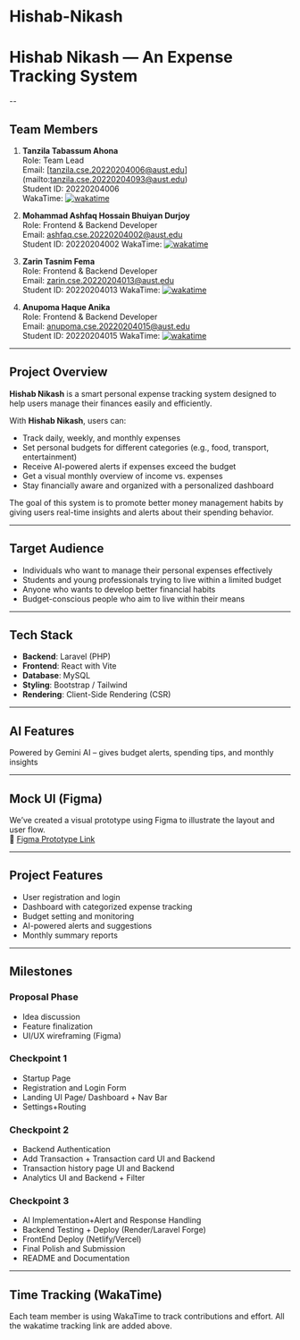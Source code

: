 # Hishab-Nikash

# Hishab Nikash — An Expense Tracking System

--

## Team Members

1. **Tanzila Tabassum Ahona**  
   Role: Team Lead  
   Email: [tanzila.cse.20220204006@aust.edu] (mailto:tanzila.cse.20220204093@aust.edu)  
   Student ID: 20220204006  
   WakaTime:
   [![wakatime](https://wakatime.com/badge/user/80bd1b86-97cf-40c3-81ac-f9096f06d784/project/c4699f85-33e5-4452-adea-680fb4abd502.svg)](https://wakatime.com/badge/user/80bd1b86-97cf-40c3-81ac-f9096f06d784/project/c4699f85-33e5-4452-adea-680fb4abd502)

2. **Mohammad Ashfaq Hossain Bhuiyan Durjoy**  
   Role: Frontend & Backend Developer  
   Email: [ashfaq.cse.20220204002@aust.edu](mailto:ashfaq.cse.20220204002@aust.edu)  
   Student ID: 20220204002 
   WakaTime: 
   [![wakatime](https://wakatime.com/badge/user/3c3a70e6-1115-4008-9fe1-9707b29ec6e9/project/26b504e9-3a92-4010-b3e3-1196f88e4ce3.svg)](https://wakatime.com/badge/user/3c3a70e6-1115-4008-9fe1-9707b29ec6e9/project/26b504e9-3a92-4010-b3e3-1196f88e4ce3)

3. **Zarin Tasnim Fema**  
   Role: Frontend & Backend Developer  
   Email: [zarin.cse.20220204013@aust.edu](mailto:zarin.cse.20220204013@aust.edu)  
   Student ID: 20220204013 
   WakaTime: 
   [![wakatime](https://wakatime.com/badge/user/baeb9d4d-44b4-4eb7-aad7-9fa52e91b70d/project/cdc39905-158d-4968-b3bb-f6018a2fbfc8.svg)](https://wakatime.com/badge/user/baeb9d4d-44b4-4eb7-aad7-9fa52e91b70d/project/cdc39905-158d-4968-b3bb-f6018a2fbfc8)

4. **Anupoma Haque Anika**  
   Role: Frontend & Backend Developer  
   Email: [anupoma.cse.20220204015@aust.edu](mailto:anupoma.cse.20220204015@aust.edu)  
   Student ID: 20220204015
   WakaTime: 
   [![wakatime](https://wakatime.com/badge/user/4fa9f674-c05d-4479-9ce8-7b819ad5992b/project/e106f86d-2949-4347-b898-963c51145662.svg)](https://wakatime.com/badge/user/4fa9f674-c05d-4479-9ce8-7b819ad5992b/project/e106f86d-2949-4347-b898-963c51145662)


---



## Project Overview

**Hishab Nikash** is a smart personal expense tracking system designed to help users manage their finances easily and efficiently.

With **Hishab Nikash**, users can:
- Track daily, weekly, and monthly expenses
- Set personal budgets for different categories (e.g., food, transport, entertainment)
- Receive AI-powered alerts if expenses exceed the budget
- Get a visual monthly overview of income vs. expenses
- Stay financially aware and organized with a personalized dashboard

The goal of this system is to promote better money management habits by giving users real-time insights and alerts about their spending behavior.



---



## Target Audience

- Individuals who want to manage their personal expenses effectively  
- Students and young professionals trying to live within a limited budget  
- Anyone who wants to develop better financial habits  
- Budget-conscious people who aim to live within their means  



---


## Tech Stack

- **Backend**: Laravel (PHP)  
- **Frontend**: React with Vite  
- **Database**: MySQL 
- **Styling**: Bootstrap / Tailwind 
- **Rendering**: Client-Side Rendering (CSR)


---


## AI Features

Powered by Gemini AI – gives budget alerts, spending tips, and monthly insights


---



## Mock UI (Figma)

We’ve created a visual prototype using Figma to illustrate the layout and user flow.  
🔗 [Figma Prototype Link](https://www.figma.com/proto/7Hr33anWVE9BeMtVY9jUry/Hisab-Nikash?node-id=2-8&p=f&t=4DWBtNeUawhPw9Or-1&scaling=min-zoom&content-scaling=fixed&page-id=0%3A1)



---



## Project Features

- User registration and login  
- Dashboard with categorized expense tracking  
- Budget setting and monitoring  
- AI-powered alerts and suggestions  
- Monthly summary reports  



---



## Milestones

### Proposal Phase
- Idea discussion
- Feature finalization
- UI/UX wireframing (Figma)


### Checkpoint 1
- Startup Page
- Registration and Login Form
- Landing UI Page/ Dashboard + Nav Bar
- Settings+Routing


### Checkpoint 2
- Backend Authentication
- Add Transaction + Transaction card UI and Backend
- Transaction history page UI and Backend
- Analytics UI and Backend + Filter


### Checkpoint 3
- AI Implementation+Alert and Response Handling
- Backend Testing + Deploy (Render/Laravel Forge)
- FrontEnd Deploy (Netlify/Vercel)
- Final Polish and Submission
- README and Documentation 


---

##  Time Tracking (WakaTime)
Each team member is using WakaTime to track contributions and effort. All the wakatime tracking link are added above. 
